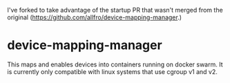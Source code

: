 I've forked to take advantage of the startup PR that wasn't merged from the original (https://github.com/allfro/device-mapping-manager.)


# device-mapping-manager

This maps and enables devices into containers running on docker swarm. It is currently only compatible with linux systems that use cgroup v1 and v2.

